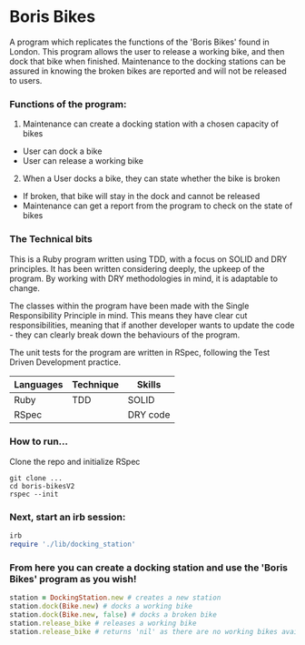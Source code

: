 # Boris Bikes

A program which replicates the functions of the 'Boris Bikes'  found in London.
This program allows the user to release a working bike, and then dock that bike when finished. Maintenance to the docking stations can be assured in knowing the broken bikes are reported and will not be released to users.

### Functions of the program:

1. Maintenance can create a docking station with a chosen capacity of bikes

  - User can dock a bike
  - User can release a working bike

2. When a User docks a bike, they can state whether the bike is broken

  - If broken, that bike will stay in the dock and cannot be released
  - Maintenance can get a report from the program to check on the state of bikes


### The Technical bits

This is a Ruby program written using TDD, with a focus on SOLID and DRY principles.
It has been written considering deeply, the upkeep of the program. By working with DRY methodologies in mind, it is adaptable to change.

The classes within the program have been made with the Single Responsibility Principle in mind. This means they have clear cut responsibilities, meaning that if another developer wants to update the code - they can clearly break down the behaviours of the program.

The unit tests for the program are written in RSpec, following the Test Driven Development practice.


| **Languages**  | **Technique** | **Skills** |
| ------------- | ------------- | ------------- |
| Ruby  | TDD  | SOLID  |
| RSpec |      | DRY code  |



### How to run...

Clone the repo and initialize RSpec

```
git clone ...
cd boris-bikesV2
rspec --init
```

### Next, start an irb session:

```ruby
irb
require './lib/docking_station'
```

### From here you can create a docking station and use the 'Boris Bikes' program as you wish!

```ruby
station = DockingStation.new # creates a new station
station.dock(Bike.new) # docks a working bike
station.dock(Bike.new, false) # docks a broken bike
station.release_bike # releases a working bike
station.release_bike # returns 'nil' as there are no working bikes available
```

